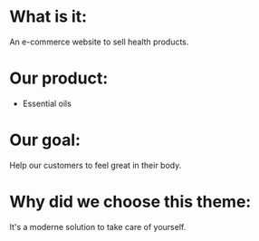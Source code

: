 # What is it:
An e-commerce website to sell health products.

# Our product:
- Essential oils

# Our goal:
Help our customers to feel great in their body.

# Why did we choose this theme:
It's a moderne solution to take care of yourself.